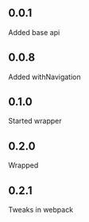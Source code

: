 ## 0.0.1

Added base api

## 0.0.8

Added withNavigation

## 0.1.0

Started wrapper

## 0.2.0

Wrapped

## 0.2.1

Tweaks in webpack

